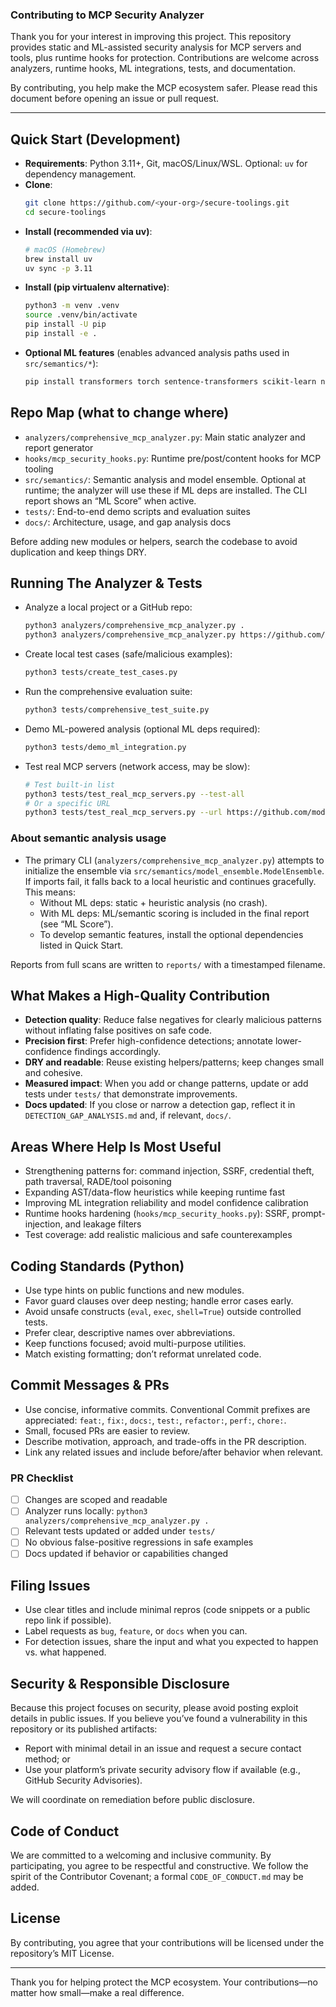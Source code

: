 ### Contributing to MCP Security Analyzer

Thank you for your interest in improving this project. This repository provides static and ML-assisted security analysis for MCP servers and tools, plus runtime hooks for protection. Contributions are welcome across analyzers, runtime hooks, ML integrations, tests, and documentation.

By contributing, you help make the MCP ecosystem safer. Please read this document before opening an issue or pull request.

---

## Quick Start (Development)

- **Requirements**: Python 3.11+, Git, macOS/Linux/WSL. Optional: `uv` for dependency management.
- **Clone**:
  ```bash
  git clone https://github.com/<your-org>/secure-toolings.git
  cd secure-toolings
  ```
- **Install (recommended via uv)**:
  ```bash
  # macOS (Homebrew)
  brew install uv
  uv sync -p 3.11
  ```
- **Install (pip virtualenv alternative)**:
  ```bash
  python3 -m venv .venv
  source .venv/bin/activate
  pip install -U pip
  pip install -e .
  ```
- **Optional ML features** (enables advanced analysis paths used in `src/semantics/*`):
  ```bash
  pip install transformers torch sentence-transformers scikit-learn networkx gitpython
  ```

## Repo Map (what to change where)

- `analyzers/comprehensive_mcp_analyzer.py`: Main static analyzer and report generator
- `hooks/mcp_security_hooks.py`: Runtime pre/post/content hooks for MCP tooling
- `src/semantics/`: Semantic analysis and model ensemble. Optional at runtime; the analyzer will use these if ML deps are installed. The CLI report shows an “ML Score” when active.
- `tests/`: End-to-end demo scripts and evaluation suites
- `docs/`: Architecture, usage, and gap analysis docs

Before adding new modules or helpers, search the codebase to avoid duplication and keep things DRY.

## Running The Analyzer & Tests

- Analyze a local project or a GitHub repo:
  ```bash
  python3 analyzers/comprehensive_mcp_analyzer.py .
  python3 analyzers/comprehensive_mcp_analyzer.py https://github.com/modelcontextprotocol/servers
  ```
- Create local test cases (safe/malicious examples):
  ```bash
  python3 tests/create_test_cases.py
  ```
- Run the comprehensive evaluation suite:
  ```bash
  python3 tests/comprehensive_test_suite.py
  ```
- Demo ML-powered analysis (optional ML deps required):
  ```bash
  python3 tests/demo_ml_integration.py
  ```
- Test real MCP servers (network access, may be slow):
  ```bash
  # Test built-in list
  python3 tests/test_real_mcp_servers.py --test-all
  # Or a specific URL
  python3 tests/test_real_mcp_servers.py --url https://github.com/modelcontextprotocol/servers
  ```

### About semantic analysis usage

- The primary CLI (`analyzers/comprehensive_mcp_analyzer.py`) attempts to initialize the ensemble via `src/semantics/model_ensemble.ModelEnsemble`. If imports fail, it falls back to a local heuristic and continues gracefully. This means:
  - Without ML deps: static + heuristic analysis (no crash).
  - With ML deps: ML/semantic scoring is included in the final report (see “ML Score”).
  - To develop semantic features, install the optional dependencies listed in Quick Start.

Reports from full scans are written to `reports/` with a timestamped filename.

## What Makes a High-Quality Contribution

- **Detection quality**: Reduce false negatives for clearly malicious patterns without inflating false positives on safe code.
- **Precision first**: Prefer high-confidence detections; annotate lower-confidence findings accordingly.
- **DRY and readable**: Reuse existing helpers/patterns; keep changes small and cohesive.
- **Measured impact**: When you add or change patterns, update or add tests under `tests/` that demonstrate improvements.
- **Docs updated**: If you close or narrow a detection gap, reflect it in `DETECTION_GAP_ANALYSIS.md` and, if relevant, `docs/`.

## Areas Where Help Is Most Useful

- Strengthening patterns for: command injection, SSRF, credential theft, path traversal, RADE/tool poisoning
- Expanding AST/data-flow heuristics while keeping runtime fast
- Improving ML integration reliability and model confidence calibration
- Runtime hooks hardening (`hooks/mcp_security_hooks.py`): SSRF, prompt-injection, and leakage filters
- Test coverage: add realistic malicious and safe counterexamples

## Coding Standards (Python)

- Use type hints on public functions and new modules.
- Favor guard clauses over deep nesting; handle error cases early.
- Avoid unsafe constructs (`eval`, `exec`, `shell=True`) outside controlled tests.
- Prefer clear, descriptive names over abbreviations.
- Keep functions focused; avoid multi-purpose utilities.
- Match existing formatting; don’t reformat unrelated code.

## Commit Messages & PRs

- Use concise, informative commits. Conventional Commit prefixes are appreciated: `feat:`, `fix:`, `docs:`, `test:`, `refactor:`, `perf:`, `chore:`.
- Small, focused PRs are easier to review.
- Describe motivation, approach, and trade-offs in the PR description.
- Link any related issues and include before/after behavior when relevant.

### PR Checklist

- [ ] Changes are scoped and readable
- [ ] Analyzer runs locally: `python3 analyzers/comprehensive_mcp_analyzer.py .`
- [ ] Relevant tests updated or added under `tests/`
- [ ] No obvious false-positive regressions in safe examples
- [ ] Docs updated if behavior or capabilities changed

## Filing Issues

- Use clear titles and include minimal repros (code snippets or a public repo link if possible).
- Label requests as `bug`, `feature`, or `docs` when you can.
- For detection issues, share the input and what you expected to happen vs. what happened.

## Security & Responsible Disclosure

Because this project focuses on security, please avoid posting exploit details in public issues. If you believe you’ve found a vulnerability in this repository or its published artifacts:

- Report with minimal detail in an issue and request a secure contact method; or
- Use your platform’s private security advisory flow if available (e.g., GitHub Security Advisories).

We will coordinate on remediation before public disclosure.

## Code of Conduct

We are committed to a welcoming and inclusive community. By participating, you agree to be respectful and constructive. We follow the spirit of the Contributor Covenant; a formal `CODE_OF_CONDUCT.md` may be added.

## License

By contributing, you agree that your contributions will be licensed under the repository’s MIT License.

---

Thank you for helping protect the MCP ecosystem. Your contributions—no matter how small—make a real difference.


